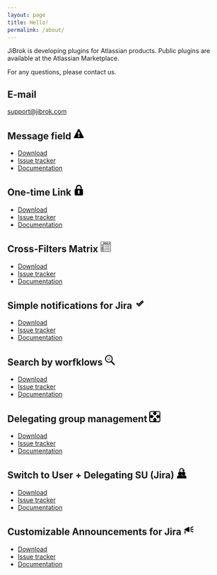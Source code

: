 ```yaml
---
layout: page
title: Hello!
permalink: /about/
---
```


JiBrok is developing plugins for Atlassian products.
Public plugins are available at the Atlassian Marketplace.

For any questions, please contact us.

## E-mail

[support@jibrok.com](mailto:support@jibrok.com)

## Message field <img src="/images/message-field/messge-144px.png" alt="Message field icon" width="25"/>

* [Download](https://marketplace.atlassian.com/apps/1219615/message-field)
* [Issue tracker](https://bitbucket.org/jibrok/message-field/issues)
* [Documentation](https://bitbucket.org/jibrok/message-field/wiki/Home)

## One-time Link <img src="/images/one-time-link/one-time-link-144px.png" alt="One-time Link icon" width="25"/>

* [Download](https://marketplace.atlassian.com/apps/1220718/one-time-link)
* [Issue tracker](https://bitbucket.org/jibrok/one-time-link)
* [Documentation](https://bitbucket.org/jibrok/one-time-link/wiki/Home)

## Cross-Filters Matrix <img src="/images/cross-filters matrix/filter-matrix-144px.png" alt="cross-filters matrix icon" width="25"/>

* [Download](https://marketplace.atlassian.com/apps/1220719/cross-filters-matrix)
* [Issue tracker](https://bitbucket.org/jibrok/cross-filters-matrix/issues)
* [Documentation](https://bitbucket.org/jibrok/cross-filters-matrix/wiki/Home)

## Simple notifications for Jira <img src="/images/simple-notifications-for-jira/simple-notifications-for-Jira144px.png" alt="Simple notifications for Jira icon" width="25"/>

* [Download](https://marketplace.atlassian.com/apps/1220740/simple-notifications-for-jira)
* [Issue tracker](https://bitbucket.org/jibrok/simple-notifications-for-jira/issues)
* [Documentation](https://bitbucket.org/jibrok/simple-notifications-for-jira/wiki/Home)

## Search by worfklows <img src="/images/search-by-workflow/global-admin-search-144px.png" alt="Search by worfklows icon" width="25"/>

* [Download](https://marketplace.atlassian.com/apps/1220773/search-by-workflows)
* [Issue tracker](https://bitbucket.org/jibrok/search-by-workflows/issues)
* [Documentation](https://bitbucket.org/jibrok/search-by-workflows/wiki/Home)

## Delegating group management <img src="/images/delegating-group-management/delegating-144px.png" alt="Delegating group management icon" width="25"/>

* [Download](https://marketplace.atlassian.com/apps/1220878/delegating-group-management)
* [Issue tracker](https://bitbucket.org/jibrok/delegating-group-management/issues)
* [Documentation](https://bitbucket.org/jibrok/delegating-group-management/wiki)

## Switch to User + Delegating SU (Jira) <img src="/images/su/su-144px.png" alt="Switch to User + Delegating SU (Jira) icon" width="25"/>

* [Download](https://marketplace.atlassian.com/apps/1220949/switch-to-user-delegating-su-jira)
* [Issue tracker](https://bitbucket.org/jibrok/su/issues)
* [Documentation](https://bitbucket.org/jibrok/su/wiki)

## Customizable Announcements for Jira <img src="/images/banner/banner-144px.png" alt="Customizable Announcements for Jira icon" width="25"/>

* [Download](https://marketplace.atlassian.com/apps/1220965/customizable-announcements-for-jira)
* [Issue tracker](https://bitbucket.org/jibrok/banner/issues)
* [Documentation](https://bitbucket.org/jibrok/banner/wiki)


